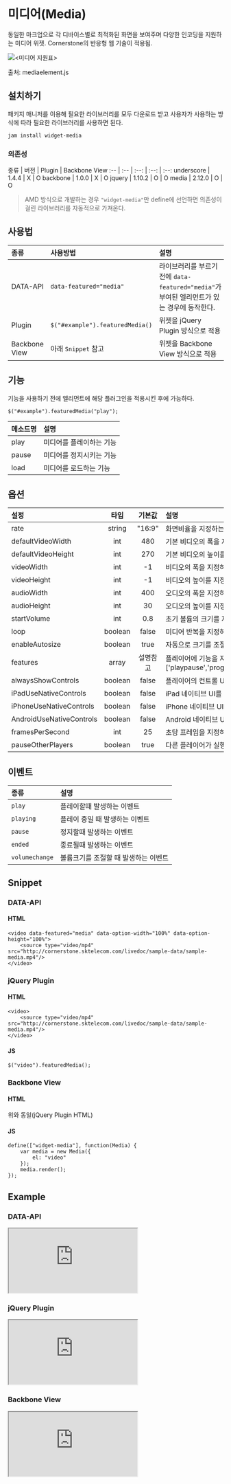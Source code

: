 <!--
{
    "id": 4403,
    "title": "미디어(Media)",
    "outline": "반응형 웹으로 동일한 마크업으로 각 디바이스별로 최적화된 화면을 보여주며 다양한 인코딩을 지원하는 미디어.",
    "tags": ["widget", "featured"],
    "order": [4, 4, 3],
    "thumbnail": "4.4.03.media.png"
}
-->

# 미디어(Media)
동일한 마크업으로 각 디바이스별로 최적화된 화면을 보여주며 다양한 인코딩을 지원하는 미디어 위젯. Cornerstone의 반응형 웹 기술이 적용됨.

![<미디어 지원표>](<images/4.4.03.media-support.png>)

출처: mediaelement.js

## 설치하기

패키지 매니저를 이용해 필요한 라이브러리를 모두 다운로드 받고 사용자가 사용하는 방식에 따라 필요한 라이브러리를 사용하면 된다.

```
jam install widget-media
```

### 의존성

종류 | 버전 | Plugin | Backbone View
:-- | :-- | :--: | :--: | :--:
underscore | 1.4.4 | X | O
backbone | 1.0.0 | X | O
jquery | 1.10.2 | O | O
media | 2.12.0 | O | O

> AMD 방식으로 개발하는 경우 `"widget-media"`만 define에 선언하면 의존성이 걸린 라이브러리를 자동적으로 가져온다.

## 사용법

종류 | 사용방법 | 설명
:-- | :-- | :--
DATA-API | `data-featured="media"` | 라이브러리를 부르기 전에 `data-featured="media"`가 부여된 엘리먼트가 있는 경우에 동작한다.
Plugin | `$("#example").featuredMedia()` | 위젯을 jQuery Plugin 방식으로 적용
Backbone View | 아래 `Snippet` 참고 | 위젯을 Backbone View 방식으로 적용

## 기능
기능을 사용하기 전에 엘리먼트에 해당 플러그인을 적용시킨 후에 가능하다.
```
$("#example").featuredMedia("play");
```
메소드명 | 설명
:-- | :--
play | 미디어를 플레이하는 기능
pause | 미디어를 정지시키는 기능
load | 미디어를 로드하는 기능

## 옵션

설정 | 타입 | 기본값 | 설명
:-- | :-: | :-: | :--
rate | string | "16:9" | 화면비율을 지정하는 옵션
defaultVideoWidth | int | 480 | 기본 비디오의 폭을 지정하는 옵션
defaultVideoHeight | int | 270 | 기본 비디오의 높이를 지정하는 옵션
videoWidth | int | -1 | 비디오의 폭을 지정하는 옵션
videoHeight | int | -1 | 비디오의 높이를 지정하는 옵션
audioWidth | int | 400 | 오디오의 폭을 지정하는 옵션
audioHeight | int | 30 | 오디오의 높이를 지정하는 옵션
startVolume | int | 0.8 | 초기 볼륨의 크기를 지정하는 옵션
loop | boolean | false |  미디어 반복을 지정하는 옵션
enableAutosize | boolean | true | 자동으로 크기를 조절할지 여부를 지정하는 옵션
features | array | 설명참고 | 플레이어에 기능을 지정하는 옵션 (기본값 : ['playpause','progress','current','duration','tracks','volume','fullscreen'])
alwaysShowControls | boolean | false | 플레이어의 컨트롤 UI를 항상 노출할지를 지정하는 옵션
iPadUseNativeControls | boolean | false | iPad 네이티브 UI를 사용할지 여부를 지정하는 옵션
iPhoneUseNativeControls | boolean | false | iPhone 네이티브 UI를 사용할지 여부를 지정하는 옵션
AndroidUseNativeControls | boolean | false | Android 네이티브 UI를 사용할지 여부를 지정하는 옵션
framesPerSecond | int | 25 | 초당 프레임을 지정하는 옵션
pauseOtherPlayers | boolean | true | 다른 플레이어가 실행될때 정지 여부를 지정하는 옵션

## 이벤트
종류 | 설명
:-- | :--
`play` | 플레이할때 발생하는 이벤트
`playing` | 플레이 중일 때 발생하는 이벤트
`pause` | 정지할때 발생하는 이벤트
`ended` | 종료될때 발생하는 이벤트
`volumechange` | 볼륨크기를 조절할 때 발생하는 이벤트

## Snippet
### DATA-API
#### HTML
```
<video data-featured="media" data-option-width="100%" data-option-height="100%">
    <source type="video/mp4" src="http://cornerstone.sktelecom.com/livedoc/sample-data/sample-media.mp4"/>
</video>
```

### jQuery Plugin
#### HTML
```
<video>
    <source type="video/mp4" src="http://cornerstone.sktelecom.com/livedoc/sample-data/sample-media.mp4"/>
</video>
```

#### JS
```
$("video").featuredMedia();
```

### Backbone View
#### HTML
위와 동일(jQuery Plugin HTML)
#### JS
```
define(["widget-media"], function(Media) {
    var media = new Media({
        el: "video"
    });
    media.render();
});
```

## Example
### DATA-API
<iframe class="jsbin-livecode" src="http://jsbin.com/iMeVADa/latest/"></iframe>

### jQuery Plugin
<iframe class="jsbin-livecode" src="http://jsbin.com/UBoHORa/latest/"></iframe>

### Backbone View
<iframe class="jsbin-livecode" src="http://jsbin.com/ayULElE/latest/"></iframe>